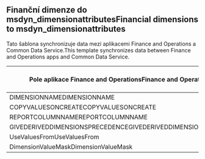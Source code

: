 ## <a name="financial-dimensions-to-msdyn_dimensionattributes"></a><span data-ttu-id="e8976-101">Finanční dimenze do msdyn_dimensionattributes</span><span class="sxs-lookup"><span data-stu-id="e8976-101">Financial dimensions to msdyn_dimensionattributes</span></span>

<span data-ttu-id="e8976-102">Tato šablona synchronizuje data mezi aplikacemi Finance and Operations a Common Data Service.</span><span class="sxs-lookup"><span data-stu-id="e8976-102">This template synchronizes data between Finance and Operations apps and Common Data Service.</span></span>

<span data-ttu-id="e8976-103">Pole aplikace Finance and Operations</span><span class="sxs-lookup"><span data-stu-id="e8976-103">Finance and Operations field</span></span> | <span data-ttu-id="e8976-104">Typ mapování</span><span class="sxs-lookup"><span data-stu-id="e8976-104">Map type</span></span> | <span data-ttu-id="e8976-105">Jiné pole Dynamics 365</span><span class="sxs-lookup"><span data-stu-id="e8976-105">Other Dynamics 365 field</span></span> | <span data-ttu-id="e8976-106">Výchozí hodnota</span><span class="sxs-lookup"><span data-stu-id="e8976-106">Default value</span></span>
---|---|---|---
<span data-ttu-id="e8976-107">DIMENSIONNAME</span><span class="sxs-lookup"><span data-stu-id="e8976-107">DIMENSIONNAME</span></span> | = | <span data-ttu-id="e8976-108">msdyn_dimensionname</span><span class="sxs-lookup"><span data-stu-id="e8976-108">msdyn_dimensionname</span></span> | 
<span data-ttu-id="e8976-109">COPYVALUESONCREATE</span><span class="sxs-lookup"><span data-stu-id="e8976-109">COPYVALUESONCREATE</span></span> | >< | <span data-ttu-id="e8976-110">msdyn_copyvaluesoncreate</span><span class="sxs-lookup"><span data-stu-id="e8976-110">msdyn_copyvaluesoncreate</span></span> | 
<span data-ttu-id="e8976-111">REPORTCOLUMNNAME</span><span class="sxs-lookup"><span data-stu-id="e8976-111">REPORTCOLUMNNAME</span></span> | = | <span data-ttu-id="e8976-112">msdyn_reportcolumnname</span><span class="sxs-lookup"><span data-stu-id="e8976-112">msdyn_reportcolumnname</span></span> | 
<span data-ttu-id="e8976-113">GIVEDERIVEDDIMENSIONSPRECEDENCE</span><span class="sxs-lookup"><span data-stu-id="e8976-113">GIVEDERIVEDDIMENSIONSPRECEDENCE</span></span> | >< | <span data-ttu-id="e8976-114">msdyn_givederiveddimensionsprecedence</span><span class="sxs-lookup"><span data-stu-id="e8976-114">msdyn_givederiveddimensionsprecedence</span></span> | 
<span data-ttu-id="e8976-115">UseValuesFrom</span><span class="sxs-lookup"><span data-stu-id="e8976-115">UseValuesFrom</span></span> | = | <span data-ttu-id="e8976-116">msdyn_usevaluesfrom</span><span class="sxs-lookup"><span data-stu-id="e8976-116">msdyn_usevaluesfrom</span></span> | 
<span data-ttu-id="e8976-117">DimensionValueMask</span><span class="sxs-lookup"><span data-stu-id="e8976-117">DimensionValueMask</span></span> | = | <span data-ttu-id="e8976-118">msdyn_dimensionvaluemask</span><span class="sxs-lookup"><span data-stu-id="e8976-118">msdyn_dimensionvaluemask</span></span> | 
